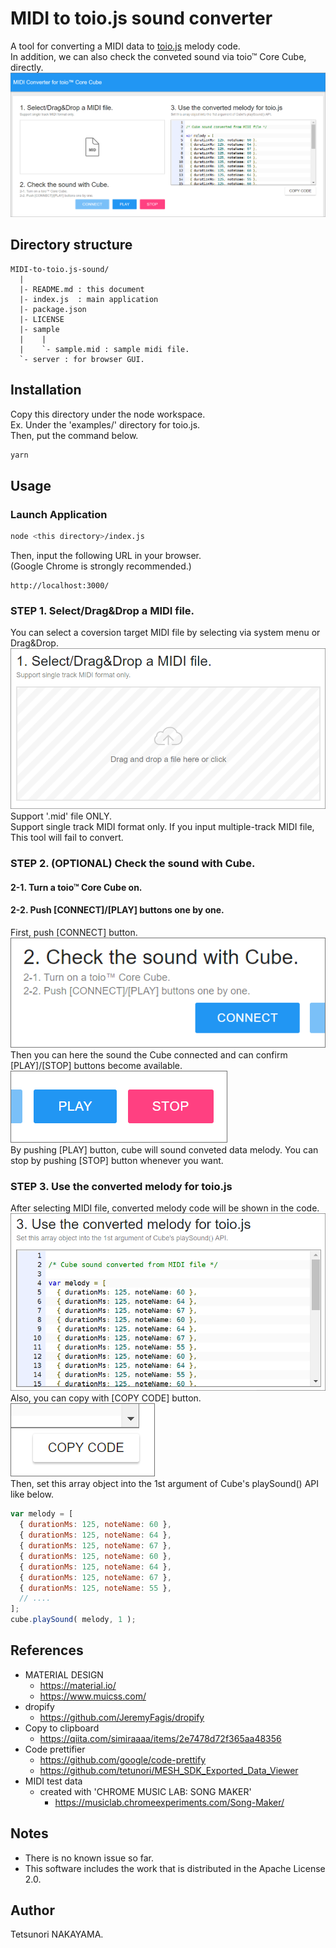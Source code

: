 # MIDI to toio.js sound converter
A tool for converting a MIDI data to [toio.js](https://github.com/toio/toio.js) melody code.   
In addition, we can also check the conveted sound via toio™ Core Cube, directly.   
![Screen shot](https://github.com/tetunori/MIDI-to-toio.js-sound/raw/assets/screenshot.png)  

## Directory structure
```
MIDI-to-toio.js-sound/
  |
  |- README.md : this document
  |- index.js  : main application 
  |- package.json
  |- LICENSE
  |- sample
  |    |
  |    `- sample.mid : sample midi file. 
  `- server : for browser GUI. 
```

## Installation
Copy this directory under the node workspace.  
  Ex. Under the 'examples/' directory for toio.js.  
Then, put the command below.  
```sh
yarn
```

## Usage
### Launch Application
```sh
node <this directory>/index.js
```
Then, input the following URL in your browser.  
(Google Chrome is strongly recommended.)
```
http://localhost:3000/
```

### STEP 1. Select/Drag&Drop a MIDI file.
You can select a coversion target MIDI file by selecting via system menu or Drag&Drop.  
![File Input](https://github.com/tetunori/MIDI-to-toio.js-sound/raw/assets/input_file.png)  
Support '.mid' file ONLY.  
Support single track MIDI format only. If you input multiple-track MIDI file, This tool will fail to convert.

### STEP 2. (OPTIONAL) Check the sound with Cube.
#### 2-1. Turn a toio™ Core Cube on.
#### 2-2. Push [CONNECT]/[PLAY] buttons one by one.
First, push [CONNECT] button.   
![Connect button](https://github.com/tetunori/MIDI-to-toio.js-sound/raw/assets/connect.png)  
Then you can here the sound the Cube connected and can confirm [PLAY]/[STOP] buttons become available.  
![Play/Stop button](https://github.com/tetunori/MIDI-to-toio.js-sound/raw/assets/play_stop.png)  
By pushing [PLAY] button, cube will sound conveted data melody. You can stop by pushing [STOP] button whenever you want.

### STEP 3. Use the converted melody for toio.js
After selecting MIDI file, converted melody code will be shown in the code.   
![Converted melody](https://github.com/tetunori/MIDI-to-toio.js-sound/raw/assets/converted_melody.png)  
Also, you can copy with [COPY CODE] button.  
![Copy Code button](https://github.com/tetunori/MIDI-to-toio.js-sound/raw/assets/copy_code.png)  
Then, set this array object into the 1st argument of Cube's playSound() API like below.
```javascript
var melody = [
  { durationMs: 125, noteName: 60 }, 
  { durationMs: 125, noteName: 64 }, 
  { durationMs: 125, noteName: 67 }, 
  { durationMs: 125, noteName: 60 }, 
  { durationMs: 125, noteName: 64 }, 
  { durationMs: 125, noteName: 67 }, 
  { durationMs: 125, noteName: 55 }, 
  // ....
];
cube.playSound( melody, 1 );
```

## References
* MATERIAL DESIGN  
  * https://material.io/  
  * https://www.muicss.com/  
* dropify  
  * https://github.com/JeremyFagis/dropify  
* Copy to clipboard  
  * https://qiita.com/simiraaaa/items/2e7478d72f365aa48356  
* Code prettifier  
  * https://github.com/google/code-prettify  
  * https://github.com/tetunori/MESH_SDK_Exported_Data_Viewer  
* MIDI test data  
  * created with 'CHROME MUSIC LAB: SONG MAKER'  
    * https://musiclab.chromeexperiments.com/Song-Maker/  
  
## Notes
* There is no known issue so far.
* This software includes the work that is distributed in the Apache License 2.0.

## Author
Tetsunori NAKAYAMA.
